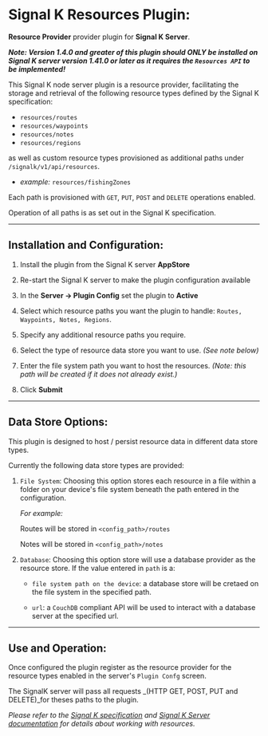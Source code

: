 # Signal K Resources Plugin:

__Resource Provider__ provider plugin for __Signal K Server__.

___Note: Version 1.4.0 and greater of this plugin should ONLY be installed on Signal K server version 1.41.0 or later as it requires the `Resources API` to be implemented!___

This Signal K node server plugin is a resource provider, facilitating the storage and retrieval of the following resource types defined by the Signal K specification:
- `resources/routes`
- `resources/waypoints`
- `resources/notes`
- `resources/regions`   

as well as custom resource types provisioned as additional paths under `/signalk/v1/api/resources`.

- _example:_ `resources/fishingZones`   

Each path is provisioned with `GET`, `PUT`, `POST` and `DELETE` operations enabled.

Operation of all paths is as set out in the Signal K specification.


---
## Installation and Configuration:

1. Install the plugin from the Signal K server __AppStore__

1. Re-start the Signal K server to make the plugin configuration available 

1. In the __Server -> Plugin Config__ set the plugin to __Active__

1. Select which resource paths you want the plugin to handle: `Routes, Waypoints, Notes, Regions`.

1. Specify any additional resource paths you require.

1. Select the type of resource data store you want to use. _(See note below)_

1. Enter the file system path you want to host the resources. _(Note: this path will be created if it does not already exist.)_

1. Click __Submit__ 

---

## Data Store Options:

This plugin is designed to host / persist resource data in different data store types.

Currently the following data store types are provided:

1. `File System`: Choosing this option stores each resource in a file within a folder on your device's file system beneath the path entered in the configuration. 

    _For example:_

    Routes will be stored in `<config_path>/routes`

    Notes will be stored in `<config_path>/notes`

2. `Database`: Choosing this option store will use a database provider as the resource store. If the value entered in `path` is a:
    - `file system path on the device`: a database store will be cretaed on the file system in the specified path.

    - `url`: a `CouchDB` compliant API will be used to interact with a database server at the specified url. 

---
## Use and Operation:

Once configured the plugin register as the resource provider for the resource types enabled in the server's `Plugin Confg` screen.

The SignalK server will pass all requests _(HTTP GET, POST, PUT and DELETE)_for theses paths to the plugin.

_Please refer to the [Signal K specification](https://signalk.org/specification) and  [Signal K Server documentation](https://signalk.org/signalk-server/RESOURCE_PROVIDER_PLUGINS.md) for details about working with resources._
